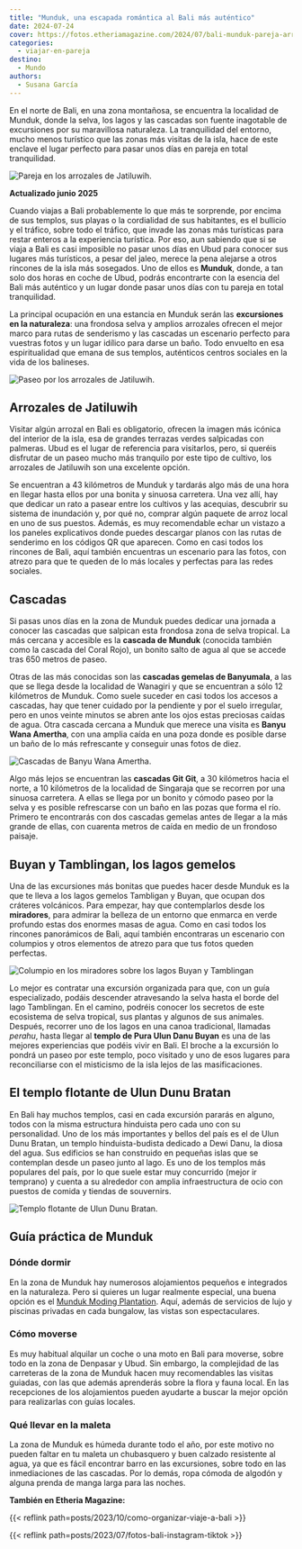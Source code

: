```yaml
---
title: "Munduk, una escapada romántica al Bali más auténtico"
date: 2024-07-24
cover: https://fotos.etheriamagazine.com/2024/07/bali-munduk-pareja-arrozal.jpg
categories: 
  - viajar-en-pareja
destino: 
  - Mundo
authors: 
  - Susana García
---
```


En el norte de Bali, en una zona montañosa, se encuentra la localidad de Munduk, donde 
la selva, los lagos y las cascadas son fuente inagotable de excursiones por su 
maravillosa naturaleza. La tranquilidad del entorno, mucho menos turístico que las zonas 
más visitas de la isla, hace de este enclave el lugar perfecto para pasar unos días en 
pareja en total tranquilidad. 

![Pareja en los arrozales de Jatiluwih.](https://fotos.etheriamagazine.com/2024/07/bali-munduk-pareja-arrozal.jpg "Pareja en los arrozales de Jatiluwih. © Susana García.")

**Actualizado junio 2025** 

Cuando viajas a Bali probablemente lo que más te sorprende, por encima de sus templos, 
sus playas o la cordialidad de sus habitantes, es el bullicio y el tráfico, sobre todo 
el tráfico, que invade las zonas más turísticas para restar enteros a la experiencia 
turística. Por eso, aun sabiendo que si se viaja a Bali es casi imposible no pasar unos 
días en Ubud para conocer sus lugares más turísticos, a pesar del jaleo, merece la pena 
alejarse a otros rincones de la isla más sosegados. Uno de ellos es **Munduk**, donde, a 
tan solo dos horas en coche de Ubud, podrás encontrarte con la esencia del Bali más 
auténtico y un lugar donde pasar unos días con tu pareja en total tranquilidad. 

La principal ocupación en una estancia en Munduk serán las **excursiones en la 
naturaleza**: una frondosa selva y amplios arrozales ofrecen el mejor marco para rutas 
de senderismo y las cascadas un escenario perfecto para vuestras fotos y un lugar 
idílico para darse un baño. Todo envuelto en esa espiritualidad que emana de sus 
templos, auténticos centros sociales en la vida de los balineses. 

![Paseo por los arrozales de Jatiluwih.](https://fotos.etheriamagazine.com/2024/07/bali-munduk-paseo-arrozal.jpg "Paseo por los arrozales de Jatiluwih. © Susana García.")

## Arrozales de Jatiluwih

Visitar algún arrozal en Bali es obligatorio, ofrecen la imagen más icónica del interior 
de la isla, esa de grandes terrazas verdes salpicadas con palmeras. Ubud es el lugar de 
referencia para visitarlos, pero, si queréis disfrutar de un paseo mucho más tranquilo 
por este tipo de cultivo, los arrozales de Jatiluwih son una excelente opción. 

Se encuentran a 43 kilómetros de Munduk y tardarás algo más de una hora en llegar hasta 
ellos por una bonita y sinuosa carretera. Una vez allí, hay que dedicar un rato a pasear 
entre los cultivos y las acequias, descubrir su sistema de inundación y, por qué no, 
comprar algún paquete de arroz local en uno de sus puestos. Además, es muy recomendable 
echar un vistazo a los paneles explicativos donde puedes descargar planos con las rutas 
de senderimo en los códigos QR que aparecen. Como en casi todos los rincones de Bali, 
aquí también encuentras un escenario para las fotos, con atrezo para que te queden de lo 
más locales y perfectas para las redes sociales. 

## Cascadas

Si pasas unos días en la zona de Munduk puedes dedicar una jornada a conocer las 
cascadas que salpican esta frondosa zona de selva tropical. La más cercana y accesible 
es la **cascada de Munduk** (conocida también como la cascada del Coral Rojo), un bonito 
salto de agua al que se accede tras 650 metros de paseo. 

Otras de las más conocidas son las **cascadas gemelas de Banyumala**, a las que se llega 
desde la localidad de Wanagiri y que se encuentran a sólo 12 kilómetros de Munduk. Como 
suele suceder en casi todos los accesos a cascadas, hay que tener cuidado por la 
pendiente y por el suelo irregular, pero en unos veinte minutos se abren ante los ojos 
estas preciosas caídas de agua. Otra cascada cercana a Munduk que merece una visita es 
**Banyu Wana Amertha**, con una amplia caída en una poza donde es posible darse un baño 
de lo más refrescante y conseguir unas fotos de diez. 

![Cascadas de Banyu Wana Amertha.](https://fotos.etheriamagazine.com/2024/07/Bali-munduk-cascadas.jpg "Cascadas de Banyu Wana Amertha. © Karthik Sreenivas")

Algo más lejos se encuentran las **cascadas Git Git**, a 30 kilómetros hacia el norte, a 
10 kilómetros de la localidad de Singaraja que se recorren por una sinuosa carretera. A 
ellas se llega por un bonito y cómodo paseo por la selva y es posible refrescarse con un 
baño en las pozas que forma el río. Primero te encontrarás con dos cascadas gemelas 
antes de llegar a la más grande de ellas, con cuarenta metros de caída en medio de un 
frondoso paisaje. 

## Buyan y Tamblingan, los lagos gemelos

Una de las excursiones más bonitas que puedes hacer desde Munduk es la que te lleva a 
los lagos gemelos Tambligan y Buyan, que ocupan dos cráteres volcánicos. Para empezar, 
hay que contemplarlos desde los **miradores**, para admirar la belleza de un entorno que 
enmarca en verde profundo estas dos enormes masas de agua. Como en casi todos los 
rincones panorámicos de Bali, aquí también encontraras un escenario con columpios y 
otros elementos de atrezo para que tus fotos queden perfectas. 

![Columpio en los miradores sobre los lagos Buyan y Tamblingan](https://fotos.etheriamagazine.com/2024/07/bali-munduk-columpio.jpg "Columpio en los miradores sobre los lagos Buyan y Tamblingan. © Susana García.")

Lo mejor es contratar una excursión organizada para que, con un guía especializado, 
podáis descender atravesando la selva hasta el borde del lago Tamblingan. En el camino, 
podréis conocer los secretos de este ecosistema de selva tropical, sus plantas y algunos 
de sus animales. Después, recorrer uno de los lagos en una canoa tradicional, llamadas 
_perahu_, hasta llegar al **templo de Pura Ulun Danu Buyan** es una de las mejores 
experiencias que podéis vivir en Bali. El broche a la excursión lo pondrá un paseo por 
este templo, poco visitado y uno de esos lugares para reconciliarse con el misticismo de 
la isla lejos de las masificaciones. 

## El templo flotante de Ulun Dunu Bratan

En Bali hay muchos templos, casi en cada excursión pararás en alguno, todos con la misma 
estructura hinduista pero cada uno con su personalidad. Uno de los más importantes y 
bellos del país es el de Ulun Dunu Bratan, un templo hinduista-budista dedicado a Dewi 
Danu, la diosa del agua. Sus edificios se han construido en pequeñas islas que se 
contemplan desde un paseo junto al lago. Es uno de los templos más populares del país, 
por lo que suele estar muy concurrido (mejor ir temprano) y cuenta a su alrededor con 
amplia infraestructura de ocio con puestos de comida y tiendas de souvernirs. 

![Templo flotante de Ulun Dunu Bratan.](https://fotos.etheriamagazine.com/2024/07/bali-munduk-templo.jpg "Templo flotante de Ulun Dunu Bratan. © Romeo A")

## Guía práctica de Munduk

### Dónde dormir

En la zona de Munduk hay numerosos alojamientos pequeños e integrados en la naturaleza. 
Pero si quieres un lugar realmente especial, una buena opción es el [Munduk Moding 
Plantation](http://mundukmodingplantation.com). Aquí, además de servicios de lujo y 
piscinas privadas en cada bungalow, las vistas son espectaculares. 

### Cómo moverse

Es muy habitual alquilar un coche o una moto en Bali para moverse, sobre todo en la zona 
de Denpasar y Ubud. Sin embargo, la complejidad de las carreteras de la zona de Munduk 
hacen muy recomendables las visitas guiadas, con las que además aprenderás sobre la 
flora y fauna local. En las recepciones de los alojamientos pueden ayudarte a buscar la 
mejor opción para realizarlas con guías locales. 

### Qué llevar en la maleta

La zona de Munduk es húmeda durante todo el año, por este motivo no pueden faltar en tu 
maleta un chubasquero y buen calzado resistente al agua, ya que es fácil encontrar barro 
en las excursiones, sobre todo en las inmediaciones de las cascadas. Por lo demás, ropa 
cómoda de algodón y alguna prenda de manga larga para las noches. 

**También en Etheria Magazine:** 

{{< reflink path=posts/2023/10/como-organizar-viaje-a-bali >}} 

{{< reflink path=posts/2023/07/fotos-bali-instagram-tiktok >}}
